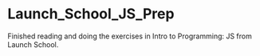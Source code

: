# Launch_School_JS_Prep

Finished reading and doing the exercises in Intro to Programming: JS from Launch School.